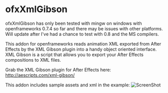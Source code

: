 ofxXmlGibson
============

ofxXmlGibson has only been tested with mingw on windows with openframeworks 0.7.4 so far and there may be issues with other platforms.  Will update after I've had a chance to test with 0.8 and the MS compilers.

This addon for openframeworks reads animation XML exported from After Effects by the XML Gibson plugin into a handy object oriented interface.  XML Gibson is a script that allows you to export your After Effects compositions to XML files.

Grab the XML Gibson plugin for After Effects here:
http://aescripts.com/xml-gibson/

This addon includes sample assets and xml in the example:
![ScreenShot](https://raw.githubusercontent.com/ksimmulator/ofxXmlGibson/master/ofxXmlGibsonExample.png)
